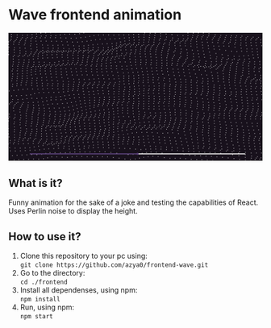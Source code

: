# Wave frontend animation

![alt text](image.png)

## What is it?

Funny animation for the sake of a joke and testing the capabilities of React. Uses Perlin noise to display the height.

## How to use it?

1. Clone this repository to your pc using:  
```git clone https://github.com/azya0/frontend-wave.git```
2. Go to the directory:  
```cd ./frontend```
2. Install all dependenses, using npm:  
```npm install```
3. Run, using npm:  
```npm start```
